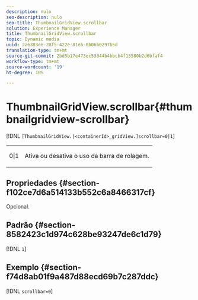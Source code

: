 ```yaml
---
description: nulo
seo-description: nulo
seo-title: ThumbnailGridView.scrollbar
solution: Experience Manager
title: ThumbnailGridView.scrollbar
topic: Dynamic media
uuid: 2a6383ee-20f5-422e-81eb-0b06b0297b5d
translation-type: tm+mt
source-git-commit: 2bd5b17e473ec53844b4bbcb4f13580b2d6bfaf4
workflow-type: tm+mt
source-wordcount: '19'
ht-degree: 10%

---
```



# ThumbnailGridView.scrollbar{#thumbnailgridview-scrollbar}

[!DNL `[ThumbnailGridView.|<containerId>_gridView.]scrollbar=0|1`]

<table id="table_70E6FDB62C2C4DBBB26BEBAD37A181AD"> 
 <tbody> 
  <tr> 
   <td> <p> <span class="codeph"> 0|1</span> </p> </td> 
   <td> <p> Ativa ou desativa o uso da barra de rolagem. </p> </td> 
  </tr> 
 </tbody> 
</table>

## Propriedades {#section-f102ce7d6a514133b552c6a8466317cf}

Opcional.

## Padrão {#section-8582423c1d974c628be93247de6c1d79}

[!DNL `1`]

## Exemplo {#section-f74d8ab01f9a487d88ecd69b7c287ddc}

[!DNL `scrollbar=0`]
